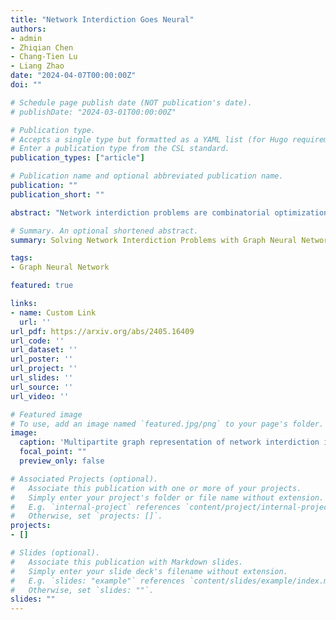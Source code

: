 ```yaml
---
title: "Network Interdiction Goes Neural"
authors:
- admin
- Zhiqian Chen
- Chang-Tien Lu
- Liang Zhao
date: "2024-04-07T00:00:00Z"
doi: ""

# Schedule page publish date (NOT publication's date).
# publishDate: "2024-03-01T00:00:00Z"

# Publication type.
# Accepts a single type but formatted as a YAML list (for Hugo requirements).
# Enter a publication type from the CSL standard.
publication_types: ["article"]

# Publication name and optional abbreviated publication name.
publication: ""
publication_short: ""

abstract: "Network interdiction problems are combinatorial optimization problems involving two players: one aims to solve an optimization problem on a network, while the other seeks to modify the network to thwart the first player's objectives. Such problems typically emerge in an attacker-defender context, encompassing areas such as military operations, disease spread analysis, and communication network management. The primary bottleneck in network interdiction arises from the high time complexity of using conventional exact solvers and the challenges associated with devising efficient heuristic solvers. GNNs, recognized as a cutting-edge methodology, have shown significant effectiveness in addressing single-level CO problems on graphs, such as the traveling salesman problem, graph matching, and graph edit distance. Nevertheless, network interdiction presents a bi-level optimization challenge, which current GNNs find difficult to manage. To address this gap, we represent network interdiction problems as Mixed-Integer Linear Programming (MILP) instances, then apply a multipartite GNN with sufficient representational capacity to learn these formulations. This approach ensures that our neural network is more compatible with the mathematical algorithms designed to solve network interdiction problems, resulting in improved generalization. Through two distinct tasks, we demonstrate that our proposed method outperforms theoretical baseline models and provides advantages over traditional exact solvers."

# Summary. An optional shortened abstract.
summary: Solving Network Interdiction Problems with Graph Neural Networks

tags:
- Graph Neural Network

featured: true

links:
- name: Custom Link
  url: ''
url_pdf: https://arxiv.org/abs/2405.16409
url_code: ''
url_dataset: ''
url_poster: ''
url_project: ''
url_slides: ''
url_source: ''
url_video: ''

# Featured image
# To use, add an image named `featured.jpg/png` to your page's folder. 
image:
  caption: 'Multipartite graph representation of network interdiction instances'
  focal_point: ""
  preview_only: false

# Associated Projects (optional).
#   Associate this publication with one or more of your projects.
#   Simply enter your project's folder or file name without extension.
#   E.g. `internal-project` references `content/project/internal-project/index.md`.
#   Otherwise, set `projects: []`.
projects:
- []

# Slides (optional).
#   Associate this publication with Markdown slides.
#   Simply enter your slide deck's filename without extension.
#   E.g. `slides: "example"` references `content/slides/example/index.md`.
#   Otherwise, set `slides: ""`.
slides: ""
---
```


<!-- This work is driven by the results in my [previous paper](/publication/conference-paper/) on LLMs. -->

<!-- {{% callout note %}}
Create your slides in Markdown - click the *Slides* button to check out the example.
{{% /callout %}} -->

<!-- Add the publication's **full text** or **supplementary notes** here. You can use rich formatting such as including [code, math, and images](https://docs.hugoblox.com/content/writing-markdown-latex/). -->
